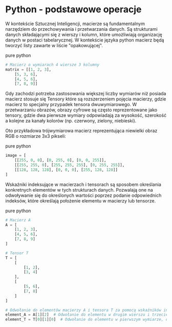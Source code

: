 # Python - podstawowe operacje

W kontekście Sztucznej Inteligencji, macierze są fundamentalnym narzędziem do przechowywania i przetwarzania danych. Są strukturami danych składającymi się z wierszy i kolumn, które umożliwiają organizację danych w postaci tabelarycznej. W kontekście języka python macierz będą tworzyć listy zawarte w liście "opakowującej".

<div class="codeblock-label">pure python</div>

```python
# Macierz o wymiarach 4 wiersze 3 kolumny
matrix = [[1, 2, 3],
    [5, 3, 6],
    [4, 5, 6],
    [7, 8, 9]]
```

Gdy zachodzi potrzeba zastosowania większej liczby wymiarów niż posiada macierz stosuje się Tensory które są rozszerzeniem pojęcia macierzy, gdzie macierz to specjalny przypadek tensora dwuwymiarowego. W przetwarzaniu obrazów, obrazy cyfrowe są często reprezentowane jako tensory, gdzie dwa pierwsze wymiary odpowiadają za wysokość, szerokość a kolejne za kanały kolorów (np. czerwony, zielony, niebieski).

Oto przykładowa trójwymiarowa macierz reprezentująca niewielki obraz RGB o rozmiarze 3x3 pikseli:

<div class="codeblock-label">pure python</div>

```python
image = [
    [[255, 0, 0], [0, 255, 0], [0, 0, 255]],
    [[255, 255, 0], [255, 255, 255], [0, 255, 255]],
    [[128, 128, 128], [0, 0, 0], [255, 128, 128]]
]
```

Wskaźniki indeksujące w macierzach i tensorach są sposobem określania konkretnych elementów w tych strukturach danych. Pozwalają one na odwoływanie się do określonych wartości poprzez podanie odpowiednich indeksów, które określają położenie elementu w macierzy lub tensorze.

<div class="codeblock-label">pure python</div>

```python
# Macierz A
A = [
    [1, 2, 3],
    [4, 5, 6],
    [7, 8, 9]
]

# Tensor T
T = [
    [
        [1, 2],
        [3, 4]
    ],
    [
        [5, 6],
        [7, 8]
    ]
]

# Odwołanie do elementów macierzy A i tensora T za pomocą wskaźników indeksujących
element_A = A[1][2]  # Odwołanie do elementu w drugim wierszu i trzeciej kolumnie macierzy A
element_T = T[0][1][0]  # Odwołanie do elementu w pierwszym wymiarze, drugim wierszu i pierwszej kolumnie tensora T
```

